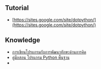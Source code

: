 
## Tutorial
- [https://sites.google.com/site/dotpython/](https://sites.google.com/site/dotpython/)

## Knowledge

- [การเขียนโปรแกรมกับการพัฒนาทักษะด้านการคิด](http://oho.ipst.ac.th/programming-and-thinking-skills/)
-  [คู่มือสอน โปรแกรม Python พื้นฐาน](https://sites.google.com/a/kanarat.ac.th/krusuthat/wicha-porkaerm-python-phun-than)
- 
<!--stackedit_data:
eyJoaXN0b3J5IjpbODE4Mjg1MzE4XX0=
-->
